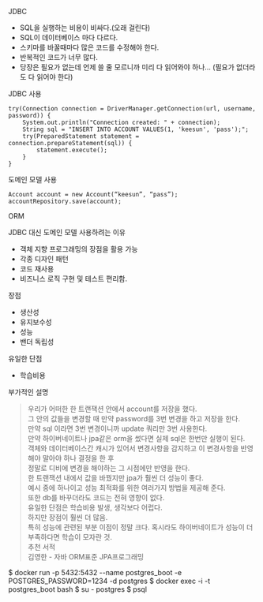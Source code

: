 


JDBC
- SQL을 실행하는 비용이 비싸다.(오래 걸린다)
- SQL이 데이터베이스 마다 다르다.
- 스키마를 바꿀때마다 많은 코드를 수정해야 한다.
- 반복적인 코드가 너무 많다.
- 당장은 필요가 없는데 언제 쓸 줄 모르니까 미리 다 읽어와야 하나... (필요가 없더라도 다 읽어야 한다)


JDBC 사용
~~~
try(Connection connection = DriverManager.getConnection(url, username, password)) {
    System.out.println("Connection created: " + connection);
    String sql = "INSERT INTO ACCOUNT VALUES(1, 'keesun', 'pass');";
    try(PreparedStatement statement = connection.prepareStatement(sql)) {
        statement.execute();
    }
}
~~~


도메인 모델 사용
~~~
Account account = new Account(“keesun”, “pass”);
accountRepository.save(account);
~~~


ORM

JDBC 대신 도메인 모델 사용하려는 이유
- 객체 지향 프로그래밍의 장점을 활용 가능
- 각종 디자인 패턴
- 코드 재사용
- 비즈니스 로직 구현 및 테스트 편리함.


장점
- 생산성
- 유지보수성
- 성능
- 밴더 독립성

유일한 단점
- 학습비용


부가적인 설명         
>우리가 어떠한 한 트랜잭션 안에서 account를 저장을 했다.       
그 안의 값들을 변경할 때 만약 password를 3번 변경을 하고 저장을 한다.       
만약 sql 이라면 3번 변경이니까 update 쿼리만 3번 사용한다.         
만약 하이버네이트나 jpa같은 orm을 썼다면 실제 sql은 한번만 실행이 된다.          
객체와 데이터베이스간 캐시가 있어서 변경사항을 감지하고 이 변경사항을 반영해야 말아야 하나 결정을 한 후               
정말로 디비에 변경을 해야하는 그 시점에만 반영을 한다.            
한 트랜잭션 내에서 값을 바꿨지만 jpa가 훨씬 더 성능이 좋다.          
예시 중에 하나이고 성능 최적화를 위한 여러가지 방법을 제공해 준다.          
또한 db를 바꾸더라도 코드는 전혀 영향이 없다.      
유일한 단점은 학습비용 발생, 생각보다 어럽다.        
하지만 장점이 훨씬 더 많음.        
특히 성능에 관련된 부분 이점이 정말 크다. 혹시라도 하이버네이트가 성능이 더 부족하다면 학습이 모자란 것.      
추천 서적          
김영한 - 자바 ORM표준 JPA프로그래밍      



$ docker run -p 5432:5432 --name postgres_boot -e POSTGRES_PASSWORD=1234 -d postgres 
$ docker exec -i -t postgres_boot bash 
$ su - postgres
$ psql
           
